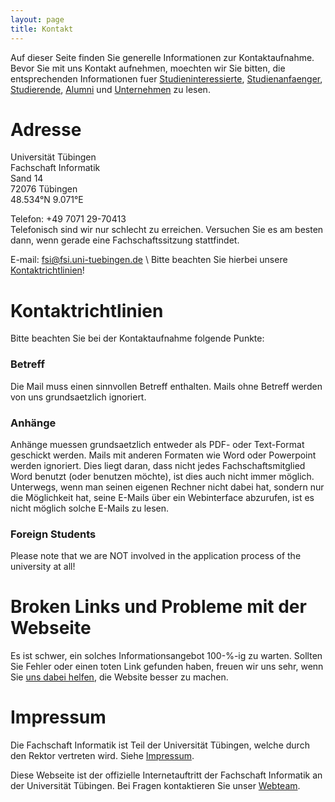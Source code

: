 ```yaml
---
layout: page
title: Kontakt
---
```


Auf dieser Seite finden Sie generelle Informationen zur Kontaktaufnahme. Bevor
Sie mit uns Kontakt aufnehmen, moechten wir Sie bitten, die entsprechenden
Informationen fuer [Studieninteressierte](/infos/studieninteressierte/),
[Studienanfaenger](/infos/studienanfaenger/),
[Studierende](/infos/studierende/), [Alumni](/infos/alumni/) und
[Unternehmen](/infos/unternehmen/) zu lesen.

# Adresse
Universität Tübingen  
Fachschaft Informatik  
Sand 14  
72076 Tübingen  
48.534°N 9.071°E  

<link rel="stylesheet" href="https://openlayers.org/en/v4.6.5/css/ol.css" type="text/css">
<script src="/js/ol.js" type="text/javascript"></script>
<div id="map" class="map"></div>
<script src="/js/map.js" type="text/javascript"></script>

Telefon: +49 7071 29-70413  
Telefonisch sind wir nur schlecht zu erreichen. Versuchen Sie es am besten dann,
wenn gerade eine Fachschaftssitzung stattfindet.  

E-mail: [fsi@fsi.uni-tuebingen.de](mailto:fsi@fsi.uni-tuebingen.de) \\
Bitte beachten Sie hierbei unsere
 [Kontaktrichtlinien](/kontakt/#Kontaktrichtlinien)!


# Kontaktrichtlinien

Bitte beachten Sie bei der Kontaktaufnahme folgende Punkte:

### Betreff
Die Mail muss einen sinnvollen Betreff enthalten. Mails ohne Betreff werden von
uns grundsaetzlich ignoriert.

### Anhänge
Anhänge muessen grundsaetzlich entweder als PDF- oder Text-Format geschickt
werden. Mails mit anderen Formaten wie Word oder Powerpoint werden ignoriert.
Dies liegt daran, dass nicht jedes Fachschaftsmitglied Word benutzt
(oder benutzen möchte), ist dies auch nicht immer möglich. Unterwegs, wenn man
seinen eigenen Rechner nicht dabei hat, sondern nur die Möglichkeit hat, seine
E-Mails über ein Webinterface abzurufen, ist es nicht möglich solche E-Mails zu
lesen.

### Foreign Students
Please note that we are NOT involved in the application process of the
university at all!



# Broken Links und Probleme mit der Webseite
Es ist schwer, ein solches Informationsangebot 100-%-ig zu warten.
Sollten Sie Fehler oder einen toten Link gefunden haben, freuen wir uns sehr,
wenn Sie [uns dabei helfen](https://github.com/fsi-tue/fsi-tue.github.io/blob/master/CONTRIBUTING.md), die Website besser zu machen.


# Impressum

Die Fachschaft Informatik ist Teil der Universität Tübingen, welche durch den
Rektor vertreten wird. Siehe
[Impressum](http://www.uni-tuebingen.de/impressum.html).

Diese Webseite ist der offizielle Internetauftritt der Fachschaft Informatik an
der Universität Tübingen. Bei Fragen kontaktieren Sie unser
[Webteam](https://github.com/orgs/fsi-tue/teams/website).
